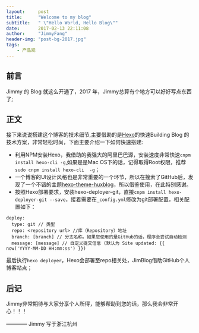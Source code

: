 ```yaml
---
layout:     post
title:      "Welcome to my blog"
subtitle:   " \"Hello World, Hello Blog\""
date:       2017-02-13 22:11:08
author:     "JimmyFang"
header-img: "post-bg-2017.jpg"
tags:
    - 产品观
---
```


## 前言

Jimmy 的 Blog 就这么开通了，2017 年，Jimmy总算有个地方可以好好写点东西了;

## 正文

接下来说说搭建这个博客的技术细节,主要借助的是[Hexo](https://pages.github.com/)的快速Building Blog 的技术方案，非常轻松时尚，下面主要介绍一下如何快速搭建:

- 利用NPM安装Hexo，我借助的我强大的阿里巴巴源，安装速度非常快速`cnpm install hexo-cli -g`,如果是是Mac OS下的话，记得取得Root权限，推荐`sudo cnpm install hexo-cli  -g`；
- 一个博客的UI设计风格也是非常重要的一个环节，所以在搜索了GitHub后，发现了一个不错的主题[hexo-theme-huxblog](https://github.com/Kaijun/hexo-theme-huxblog)，所以借鉴使用，在此特别感谢。
- 按照Hexo部署要求，安装hexo-deployer-git，直接`cnpm install hexo-deployer-git --save`，接着需要在`_config.yml`修改为git部署配置，相关配置如下：
```
deploy:
  type: git // 类型
  repo: <repository url> //库（Repository）地址
  branch: [branch] // 分支名称。如果您使用的是GitHub的话，程序会尝试自动检测
  message: [message] // 自定义提交信息 (默认为 Site updated: {{ now('YYYY-MM-DD HH:mm:ss') }})
```
最后执行`hexo deployer`，Hexo会部署至repo相关处，JimBlog借助GitHub个人博客站点；

## 后记

Jimmy非常期待与大家分享个人所得，能够帮助到您的话，那么我会非常开心！！！

   ———— Jimmy 写于浙江杭州


